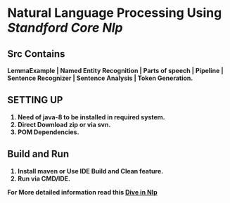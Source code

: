 # Natural Language Processing Using *Standford Core Nlp*

## Src Contains

<b> LemmaExample <b> | 
<b> Named Entity Recognition <b> |
<b> Parts of speech <b> |
<b> Pipeline <b>|
<b> Sentence Recognizer <b> |
<b> Sentence Analysis <b> |
<b> Token Generation.<b>

## SETTING UP
 1. Need of java-8 to be installed in required system.
 2. Direct Download zip or via svn.
 3. POM Dependencies.
  
 ## Build and Run
  1. Install maven or Use IDE Build and Clean feature.
  2. Run via CMD/IDE.
  
For More detailed information read this <a href="https://knlsharma.github.io/blog/2019/02/22/Natural-Language-Processing/">Dive in Nlp</a>

